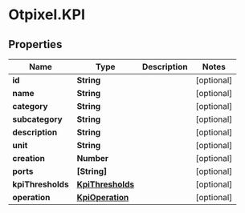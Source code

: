 # Otpixel.KPI

## Properties
Name | Type | Description | Notes
------------ | ------------- | ------------- | -------------
**id** | **String** |  | [optional] 
**name** | **String** |  | [optional] 
**category** | **String** |  | [optional] 
**subcategory** | **String** |  | [optional] 
**description** | **String** |  | [optional] 
**unit** | **String** |  | [optional] 
**creation** | **Number** |  | [optional] 
**ports** | **[String]** |  | [optional] 
**kpiThresholds** | [**KpiThresholds**](KpiThresholds.md) |  | [optional] 
**operation** | [**KpiOperation**](KpiOperation.md) |  | [optional] 


